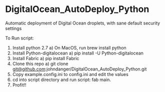 # DigitalOcean_AutoDeploy_Python
Automatic deployment of Digital Ocean droplets, with sane default security settings

To Run script:
  1) Install python 2.7
    a) On MacOS, run brew install python
  2) Install Python-digitalocean
    a) pip install -U Python-digitalocean
  3) Install Fabric
    a) pip install Fabric
  4) Clone this repo
    a) git clone git@github.com:johndanger/DigitalOcean_AutoDeploy_Python.git
  5) Copy example.config.ini to config.ini and edit the values
  6) cd into script directory and run script: fab main.
  7) Profit!!
